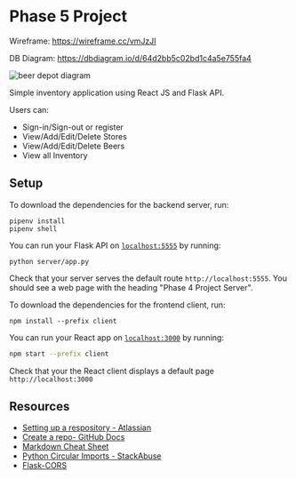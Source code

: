 # Phase 5 Project

Wireframe: https://wireframe.cc/vmJzJI

DB Diagram: https://dbdiagram.io/d/64d2bb5c02bd1c4a5e755fa4

![beer depot diagram](https://puu.sh/JQjin.png)

Simple inventory application using React JS and Flask API.

Users can:
- Sign-in/Sign-out or register
- View/Add/Edit/Delete Stores
- View/Add/Edit/Delete Beers
- View all Inventory

## Setup
To download the dependencies for the backend server, run:

```console
pipenv install
pipenv shell
```

You can run your Flask API on [`localhost:5555`](http://localhost:5555) by
running:

```console
python server/app.py
```

Check that your server serves the default route `http://localhost:5555`. You
should see a web page with the heading "Phase 4 Project Server".

To download the dependencies for the frontend client, run:

```console
npm install --prefix client
```

You can run your React app on [`localhost:3000`](http://localhost:3000) by
running:

```sh
npm start --prefix client
```

Check that your the React client displays a default page
`http://localhost:3000`


## Resources

- [Setting up a respository - Atlassian](https://www.atlassian.com/git/tutorials/setting-up-a-repository)
- [Create a repo- GitHub Docs](https://docs.github.com/en/get-started/quickstart/create-a-repo)
- [Markdown Cheat Sheet](https://www.markdownguide.org/cheat-sheet/)
- [Python Circular Imports - StackAbuse](https://stackabuse.com/python-circular-imports/)
- [Flask-CORS](https://flask-cors.readthedocs.io/en/latest/)

